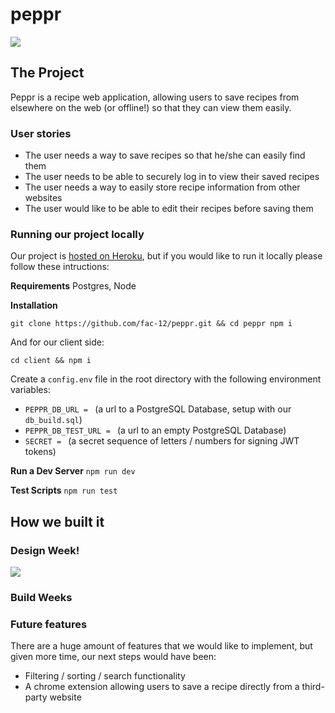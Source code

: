 # peppr

![](https://travis-ci.org/fac-12/peppr.svg?branch=master)

## The Project
Peppr is a recipe web application, allowing users to save recipes from elsewhere on the web (or offline!) so that they can view them easily.

### User stories
* The user needs a way to save recipes so that he/she can easily find them
* The user needs to be able to securely log in to view their saved recipes
* The user needs a way to easily store recipe information from other websites
* The user would like to be able to edit their recipes before saving them

### Running our project locally
Our project is [hosted on Heroku](https://peppr.herokuapp.com/recipes), but if you would like to run it locally please follow these intructions:

**Requirements**
Postgres, Node

**Installation**
```
git clone https://github.com/fac-12/peppr.git && cd peppr npm i
```

And for our client side:
```
cd client && npm i
```
Create a `config.env` file in the root directory with the following environment variables:
- `PEPPR_DB_URL = ` (a url to a PostgreSQL Database, setup with our `db_build.sql`)
- `PEPPR_DB_TEST_URL = ` (a url to an empty PostgreSQL Database)
- `SECRET = ` (a secret sequence of letters / numbers for signing JWT tokens)

**Run a Dev Server**
`npm run dev`

**Test Scripts**
`npm run test`


## How we built it

### Design Week!

![](https://i.imgur.com/VQqUTLu.jpg)



### Build Weeks



### Future features
There are a huge amount of features that we would like to implement, but given more time, our next steps would have been:
* Filtering / sorting / search functionality
* A chrome extension allowing users to save a recipe directly from a third-party website
